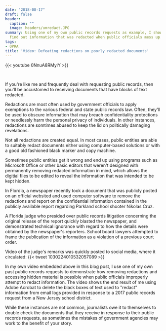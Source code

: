 ```yaml
---
date: "2018-08-17"
draft: false
header:
  caption: ""
  image: headers/unredact.JPG
summary: Using one of my own public records requests as example, I show how you can
  find out information that was redacted when public officials mess up.
tags:
- OPRA
title: 'Video: Defeating redactions on poorly redacted documents'
---
```

{{< youtube 0NnuA8RMyiY >}}

&nbsp;

If you're like me and frequently deal with requesting public records, then you'll be accustomed to receiving documents that have blocks of text redacted.

Redactions are most often used by government officials to apply exemptions to the various federal and state public records law. Often, they'll be used to obscure information that may breach confidentiality protections or needlessly harm the personal privacy of individuals. In other instances, redactions are somtimes abused to keep the lid on politically damaging revelations.

Not all redactions are created equal. In most cases, public entities are able to suitably redact documents either using computer-based solutions or with a good old fashioned black marker and copy machine.

Sometimes public entities get it wrong and end up using programs such as Microsoft Office or other basic editors that weren't designed with permanently removing redacted information in mind, which allows the digitial files to be edited to reveal the information that was intended to be kept hidden.

In Flordia, a newspaper recently took a document that was publicly posted on an official websited and used computer software to remove the redactions and report on the confidential information contained in the publicly available report regarding Parkland school shooter Nikolas Cruz.

A Florida judge who presided over public records litigation concerning the original release of the report quickly blasted the newspaper, and demonstrated technical ignorance with regard to how the details were obtained by the newspaper's reporters. School board lawyers attempted to frame the publication of the information as a violation of a previous court order.

Video of the judge's remarks was quickly posted to social media, where it circulated:
{{< tweet 1030224010532057089 >}}

In my own video embedded above in this blog post, I use one of my own past public records requests to demonstrate how removing redactions and accessing hidden material is possible when public officials improperly attempt to redact information. The video shows the end result of me using Adobe Acrobat to delete the black boxes of text used to "redact" information from email logs provided in response to a 2017 public records request from a New Jersey school district.

While these instances are not common, journalists owe it to themselves to double check the documents that they receive in response to their public records requests, as sometimes the mistakes of government agencies may work to the benefit of your story.
